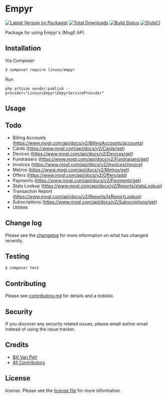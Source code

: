 # Empyr

[![Latest Version on Packagist][ico-version]][link-packagist]
[![Total Downloads][ico-downloads]][link-downloads]
[![Build Status][ico-travis]][link-travis]
[![StyleCI](https://github.styleci.io/repos/222042425/shield?branch=master)](https://github.styleci.io/repos/222042425)

Package for using Empyr's (Mogl) API.

## Installation

Via Composer

``` bash
$ composer require linusx/empyr
```

Run
```
php artisan vendor:publish --provider="Linusx\Empyr\EmpyrServiceProvider"
```

## Usage

## Todo
* Billing Accounts (https://www.mogl.com/api/docs/v2/BillingAccounts/accounts)
* Cards (https://www.mogl.com/api/docs/v2/Cards/get)
* Devices (https://www.mogl.com/api/docs/v2/Devices/get)
* Fundraisers (https://www.mogl.com/api/docs/v2/Fundraisers/get)
* Invoices (https://www.mogl.com/api/docs/v2/Invoices/invoice)
* Metros (https://www.mogl.com/api/docs/v2/Metros/get)
* Offers (https://www.mogl.com/api/docs/v2/Offers/add)
* Payments (https://www.mogl.com/api/docs/v2/Payments/get)
* Stats Lookup (https://www.mogl.com/api/docs/v2/Reports/statsLookup)
* Transaction Report (https://www.mogl.com/api/docs/v2/Reports/txReportLookup)
* Subscriptions (https://www.mogl.com/api/docs/v2/Subscriptions/get)
* Utilities


## Change log

Please see the [changelog](changelog.md) for more information on what has changed recently.

## Testing

``` bash
$ composer test
```

## Contributing

Please see [contributing.md](contributing.md) for details and a todolist.

## Security

If you discover any security related issues, please email author email instead of using the issue tracker.

## Credits

- [Bill Van Pelt][link-author]
- [All Contributors][link-contributors]

## License

license. Please see the [license file](license.md) for more information.

[ico-version]: https://img.shields.io/packagist/v/linusx/empyr.svg?style=flat-square
[ico-downloads]: https://img.shields.io/packagist/dt/linusx/empyr.svg?style=flat-square
[ico-travis]: https://img.shields.io/travis/linusx/empyr/master.svg?style=flat-square
[ico-styleci]: https://styleci.io/repos/12345678/shield

[link-packagist]: https://packagist.org/packages/linusx/empyr
[link-downloads]: https://packagist.org/packages/linusx/empyr
[link-travis]: https://travis-ci.org/linusx/empyr
[link-styleci]: https://styleci.io/repos/12345678
[link-author]: https://github.com/linusx
[link-contributors]: ../../contributors
